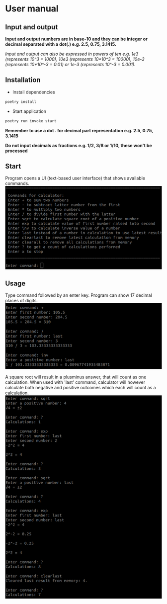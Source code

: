 # User manual

## Input and output

**Input and output numbers are in base-10 and they can be integer or decimal separated with a dot(.) e.g. 2.5, 0.75, 3.1415.**  

*Input and output can also be expressed in powers of ten e.g. 1e3 (represents 10^3 = 1000), 10e3 (represents 10\*10^3 = 10000), 10e-3 (represents 10\*10^-3 = 0.01) or 1e-3 (represents 10^-3 = 0.001).*


## Installation
- Install dependencies
```bash
poetry install
```

- Start application
```bash
poetry run invoke start
```

**Remember to use a dot . for decimal part representation e.g. 2.5, 0.75, 3.1415**

**Do not input decimals as fractions e.g. 1/2, 3/8 or 1/10, these won't be processed**

## Start

Program opens a UI (text-based user interface) that shows available commands.
![Startup View](./photos/startup.png)

## Usage

Type command followed by an enter key.  Program can show 17 decimal places of digits.
![Basic Usage](./photos/basic-calculations.png)

A square root will result in a plusminus answer, that will count as one calculation. When used with 'last' command, calculator will however calculate both negative and positive outcomes which each will count as a calculation.
![Plusminus Calculations](./photos/plusminus-calculations.png)
